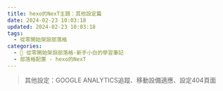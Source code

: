```yaml
---
title: hexo的NexT主題：其他設定篇
date: 2024-02-23 10:03:18
updated: 2024-02-23 10:03:18
tags:
  - 從零開始架設部落格
categories: 
  - 🌴 從零開始架設部落格-新手小白的學習筆記
  - 部落格配置 - hexo的NexT
---
```

>其他設定：GOOGLE ANALYTICS追蹤、移動設備適應、設定404頁面
<!-- more -->